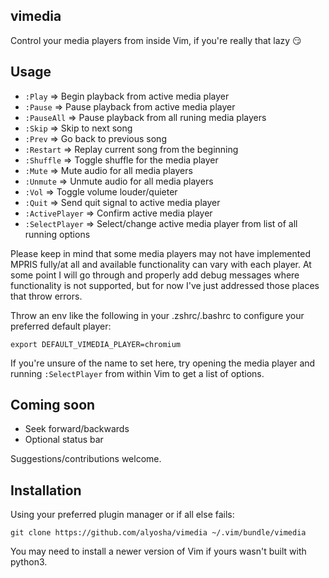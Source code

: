 ## vimedia                                                                           
Control your media players from inside Vim, if you're really
that lazy 😏

## Usage
- `:Play`         => Begin playback from active media player
- `:Pause`        => Pause playback from active media player
- `:PauseAll`     => Pause playback from all runing media players
- `:Skip`         => Skip to next song
- `:Prev`         => Go back to previous song
- `:Restart`      => Replay current song from the beginning
- `:Shuffle`      => Toggle shuffle for the media player
- `:Mute`         => Mute audio for all media players
- `:Unmute`       => Unmute audio for all media players
- `:Vol`          => Toggle volume louder/quieter
- `:Quit`         => Send quit signal to active media player
- `:ActivePlayer` => Confirm active media player
- `:SelectPlayer` => Select/change active media player from list of all running options

Please keep in mind that some media players may not have implemented MPRIS
fully/at all and available functionality can vary with each player. At some point
I will go through and properly add debug messages where functionality is not supported, 
but for now I've just addressed those places that throw errors.

Throw an env like the following in your .zshrc/.bashrc to configure your preferred default player:

`export DEFAULT_VIMEDIA_PLAYER=chromium`

If you're unsure of the name to set here, try opening the media player and 
running `:SelectPlayer` from within Vim to get a list of options.

## Coming soon
- Seek forward/backwards
- Optional status bar

Suggestions/contributions welcome.

## Installation
Using your preferred plugin manager or if all else fails:

`git clone https://github.com/alyosha/vimedia ~/.vim/bundle/vimedia`

You may need to install a newer version of Vim if yours wasn't built with python3.

